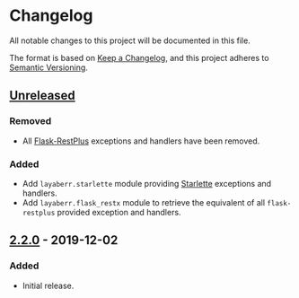 # Changelog
All notable changes to this project will be documented in this file.

The format is based on [Keep a Changelog](https://keepachangelog.com/en/1.0.0/),
and this project adheres to [Semantic Versioning](https://semver.org/spec/v2.0.0.html).

## [Unreleased]
### Removed
- All [Flask-RestPlus](https://flask-restplus.readthedocs.io/en/stable/) exceptions and handlers have been removed.

### Added
- Add `layaberr.starlette` module providing [Starlette](https://www.starlette.io) exceptions and handlers.
- Add `layaberr.flask_restx` module to retrieve the equivalent of all `flask-restplus` provided exception and handlers.

## [2.2.0] - 2019-12-02
### Added
- Initial release.

[Unreleased]: https://github.com/Colin-b/layaberr/compare/v2.2.0...HEAD
[2.2.0]: https://github.com/Colin-b/layaberr/releases/tag/v2.2.0
